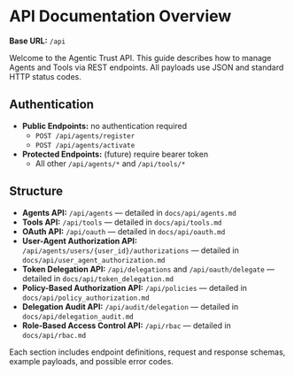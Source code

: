 # API Documentation Overview

**Base URL:** `/api`

Welcome to the Agentic Trust API. This guide describes how to manage Agents and Tools via REST endpoints. All payloads use JSON and standard HTTP status codes.

## Authentication

- **Public Endpoints:** no authentication required
  - `POST /api/agents/register`
  - `POST /api/agents/activate`
- **Protected Endpoints:** (future) require bearer token
  - All other `/api/agents/*` and `/api/tools/*`

## Structure

- **Agents API:** `/api/agents` — detailed in `docs/api/agents.md`
- **Tools API:** `/api/tools` — detailed in `docs/api/tools.md`
- **OAuth API:** `/api/oauth` — detailed in `docs/api/oauth.md`
- **User-Agent Authorization API:** `/api/agents/users/{user_id}/authorizations` — detailed in `docs/api/user_agent_authorization.md`
- **Token Delegation API:** `/api/delegations` and `/api/oauth/delegate` — detailed in `docs/api/token_delegation.md`
- **Policy-Based Authorization API:** `/api/policies` — detailed in `docs/api/policy_authorization.md`
- **Delegation Audit API:** `/api/audit/delegation` — detailed in `docs/api/delegation_audit.md`
- **Role-Based Access Control API:** `/api/rbac` — detailed in `docs/api/rbac.md`

Each section includes endpoint definitions, request and response schemas, example payloads, and possible error codes.
